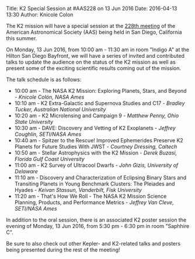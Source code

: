 Title: K2 Special Session at #AAS228 on 13 Jun 2016
Date: 2016-04-13 13:30
Author: Knicole Colon

The K2 mission will have a special session at the
[228th meeting](http://aas.org/meetings/aas228) 
of the American Astronomical Society (AAS) being held in San Diego,
California this summer.

On Monday, 13 Jun 2016, from 10:00 am - 11:30 am in room
"Indigo A" at the Hilton San Diego Bayfront,
we will have a series of invited and contributed talks to update the
audience on the status of the K2 mission as well as present some of the exciting scientific
results coming out of the mission.

The talk schedule is as follows:

 - 10:00 am - The NASA K2 Mission: Exploring
   Planets, Stars, and Beyond - <i>Knicole Colón, NASA Ames</i>
 - 10:10 am - K2 Extra-Galactic and Supernova
   Studies and C17 - <i>Bradley Tucker, Australian National University</i> 
 - 10:20 am - K2 Microlensing and Campaign 9 -
   <i>Matthew Penny, Ohio State University </i>
 - 10:30 am - DAVE: Discovery and Vetting of K2
   Exoplanets - <i>Jeffrey Coughlin, SETI/NASA Ames</i>
 - 10:40 am - Spitzer to the Rescue! Improved
   Ephemerides Preserve K2 Planets for Future Studies With JWST -
   <i>Courtney Dressing, Caltech</i>
 - 10:50 am - Stellar Astrophysics with the K2
   Mission - <i>Derek Buzasi, Florida Gulf Coast University</i>
 - 11:00 am - K2 Survey of Ultracool Dwarfs -
 <i>John Gizis, University of Delaware</i>
 - 11:10 am - Discovery and Characterization of
   Eclipsing Binary Stars and Transiting Planets in Young Benchmark
   Clusters: The Pleiades and Hyades -
   <i>Keivan Stassun, Vanderbilt, Fisk University</i>
 - 11:20 am - That's How We Roll - The NASA K2
   Mission Science Planning, Products, and Performance Metrics -
   <i>Jeffrey Van Cleve, SETI/NASA Ames</i>

In addition to the oral session, there is an associated K2 poster session
the evening of Monday, 13 Jun 2016, from 5:30 pm - 6:30 pm in room
"Saphhire C".

Be sure to also check out other Kepler- and K2-related
talks and posters being presented during the rest of the meeting!
